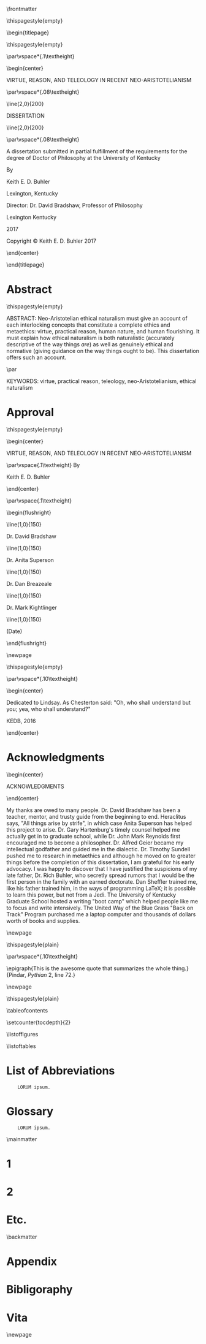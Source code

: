 \frontmatter

\thispagestyle{empty}









\begin{titlepage}

\thispagestyle{empty}

\par\vspace*{.1\textheight}









\begin{center}

VIRTUE, REASON, AND TELEOLOGY IN RECENT NEO-ARISTOTELIANISM

\par\vspace*{.08\textheight}








\line(2,0){200}

DISSERTATION

\line(2,0){200}

\par\vspace*{.08\textheight}







A dissertation submitted in partial fulfillment of the requirements for the degree of Doctor of Philosophy at the University of Kentucky   

By   

Keith E. D. Buhler

Lexington, Kentucky

Director: Dr. David Bradshaw, Professor of Philosophy

Lexington Kentucky

2017

Copyright © Keith E. D. Buhler 2017 

\end{center}

\end{titlepage}












# Abstract

\thispagestyle{empty}


ABSTRACT: Neo-Aristotelian ethical naturalism must give an account of each interlocking concepts that constitute a complete ethics and metaethics: virtue, practical reason, human nature, and human flourishing. It must explain how ethical naturalism is both naturalistic (accurately descriptive of the way things *are*) as well as genuinely ethical and normative (giving guidance on the way things ought to be). This dissertation offers such an account. 

\par

KEYWORDS: virtue, practical reason, teleology, neo-Aristotelianism, ethical naturalism

# Approval

\thispagestyle{empty}

\begin{center}

VIRTUE, REASON, AND TELEOLOGY IN RECENT NEO-ARISTOTELIANISM

\par\vspace{.1\textheight}
By

Keith E. D. Buhler

\end{center}

\par\vspace{.1\textheight}

\begin{flushright}


\line(1,0){150}

Dr. David Bradshaw

\line(1,0){150}

Dr. Anita Superson

\line(1,0){150}

Dr. Dan Breazeale

\line(1,0){150}

Dr. Mark Kightlinger


\line(1,0){150}

(Date)

\end{flushright}
















\newpage

\thispagestyle{empty}

\par\vspace*{.10\textheight}

\begin{center}

Dedicated to Lindsay. As Chesterton said: "Oh, who shall understand but you; yea, who shall understand?"

KEDB, 2016

\end{center}



















# Acknowledgments

\begin{center}

ACKNOWLEDGMENTS

\end{center}

My thanks are owed to many people. Dr. David Bradshaw has been a teacher, mentor, and trusty guide from the beginning to end. Heraclitus says, "All things arise by strife", in which case Anita Superson has helped this project to arise. Dr. Gary Hartenburg's timely counsel helped me actually get in to graduate school, while Dr. John Mark Reynolds first encouraged me to become a philosopher. Dr. Alfred Geier became my intellectual godfather and guided me in the dialectic. Dr. Timothy Sundell pushed me to research in metaethics and although he moved on to greater things before the completion of this dissertation, I am grateful for his early advocacy. I was happy to discover that I have justified the suspicions of my late father, Dr. Rich Buhler, who secretly spread rumors that I would be the first person in the family with an earned doctorate. Dan Sheffler trained me, like his father trained him, in the ways of programming LaTeX; it is possible to learn this power, but not from a Jedi. The University of Kentucky Graduate School hosted a writing "boot camp" which helped people like me to focus and write intensively. The United Way of the Blue Grass "Back on Track" Program purchased me a laptop computer and thousands of dollars worth of books and supplies. 










\newpage

\thispagestyle{plain}

\par\vspace*{.10\textheight}

\epigraph{This is the awesome quote that summarizes the whole thing.}{Pindar, *Pythian* 2, line 72.}










\newpage

\thispagestyle{plain}

\tableofcontents

\setcounter{tocdepth}{2}

\listoffigures

\listoftables













# List of Abbreviations

        LORUM ipsum.


# Glossary

        LORUM ipsum.







\mainmatter







# 1

# 2

# Etc.




\backmatter


# Appendix

# Bibligoraphy


# Vita


\newpage